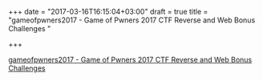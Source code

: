 +++
date = "2017-03-16T16:15:04+03:00"
draft = true
title = "gameofpwners2017 - Game of Pwners 2017 CTF Reverse and Web Bonus Challenges "

+++

<p><a href="https://t.co/Eb6HBW4342">gameofpwners2017 - Game of Pwners 2017 CTF Reverse and Web Bonus Challenges </a></p>
